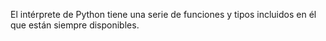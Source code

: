 El intérprete de Python tiene una serie de funciones y tipos incluidos en él que están siempre disponibles.

